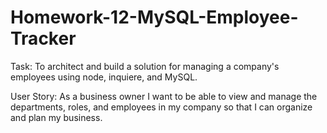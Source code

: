 # Homework-12-MySQL-Employee-Tracker

Task: To architect and build a solution for managing a company's employees using node, inquiere, and MySQL.

User Story: As a business owner I want to be able to view and manage the departments, roles, and employees in my company so that I can organize and plan my business.

